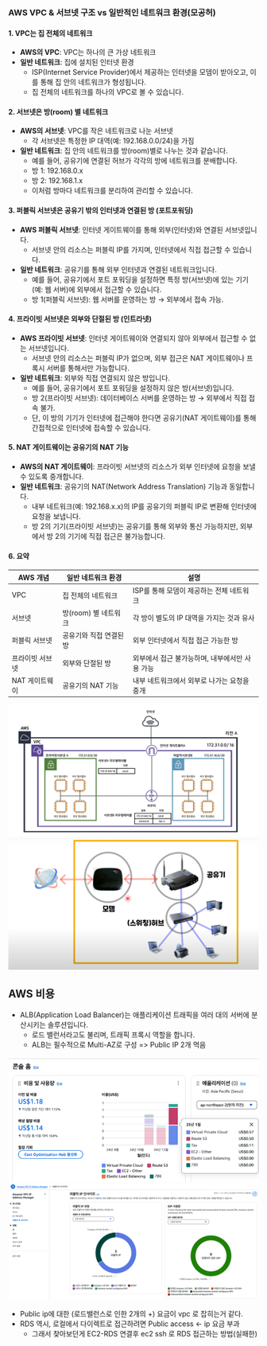 ### AWS VPC & 서브넷 구조 vs 일반적인 네트워크 환경(모공허)

#### 1. VPC는 집 전체의 네트워크
- **AWS의 VPC**: VPC는 하나의 큰 가상 네트워크
- **일반 네트워크**: 집에 설치된 인터넷 환경
    - ISP(Internet Service Provider)에서 제공하는 인터넷을 모뎀이 받아오고, 이를 통해 집 안의 네트워크가 형성됩니다.
    - 집 전체의 네트워크를 하나의 VPC로 볼 수 있습니다.

#### 2. 서브넷은 방(room) 별 네트워크
- **AWS의 서브넷**: VPC를 작은 네트워크로 나눈 서브넷
    - 각 서브넷은 특정한 IP 대역(예: 192.168.0.0/24)을 가짐
- **일반 네트워크**: 집 안의 네트워크를 방(room)별로 나누는 것과 같습니다.
    - 예를 들어, 공유기에 연결된 허브가 각각의 방에 네트워크를 분배합니다.
    - 방 1: 192.168.0.x
    - 방 2: 192.168.1.x
    - 이처럼 방마다 네트워크를 분리하여 관리할 수 있습니다.

#### 3. 퍼블릭 서브넷은 공유기 밖의 인터넷과 연결된 방 (포트포워딩)
- **AWS 퍼블릭 서브넷**: 인터넷 게이트웨이를 통해 외부(인터넷)와 연결된 서브넷입니다.
    - 서브넷 안의 리소스는 퍼블릭 IP를 가지며, 인터넷에서 직접 접근할 수 있습니다.
- **일반 네트워크**: 공유기를 통해 외부 인터넷과 연결된 네트워크입니다.
    - 예를 들어, 공유기에서 포트 포워딩을 설정하면 특정 방(서브넷)에 있는 기기(예: 웹 서버)에 외부에서 접근할 수 있습니다.
    - 방 1(퍼블릭 서브넷): 웹 서버를 운영하는 방 → 외부에서 접속 가능.

#### 4. 프라이빗 서브넷은 외부와 단절된 방 (인트라넷)
- **AWS 프라이빗 서브넷**: 인터넷 게이트웨이와 연결되지 않아 외부에서 접근할 수 없는 서브넷입니다.
    - 서브넷 안의 리소스는 퍼블릭 IP가 없으며, 외부 접근은 NAT 게이트웨이나 프록시 서버를 통해서만 가능합니다.
- **일반 네트워크**: 외부와 직접 연결되지 않은 방입니다.
    - 예를 들어, 공유기에서 포트 포워딩을 설정하지 않은 방(서브넷)입니다.
    - 방 2(프라이빗 서브넷): 데이터베이스 서버를 운영하는 방 → 외부에서 직접 접속 불가.
    - 단, 이 방의 기기가 인터넷에 접근해야 한다면 공유기(NAT 게이트웨이)를 통해 간접적으로 인터넷에 접속할 수 있습니다.

#### 5. NAT 게이트웨이는 공유기의 NAT 기능
- **AWS의 NAT 게이트웨이**: 프라이빗 서브넷의 리소스가 외부 인터넷에 요청을 보낼 수 있도록 중개합니다.
- **일반 네트워크**: 공유기의 NAT(Network Address Translation) 기능과 동일합니다.
    - 내부 네트워크(예: 192.168.x.x)의 IP를 공유기의 퍼블릭 IP로 변환해 인터넷에 요청을 보냅니다.
    - 방 2의 기기(프라이빗 서브넷)는 공유기를 통해 외부와 통신 가능하지만, 외부에서 방 2의 기기에 직접 접근은 불가능합니다.

#### 6. 요약

| AWS 개념       | 일반 네트워크 환경                  | 설명                                                        |
|----------------|------------------------------------|-------------------------------------------------------------|
| VPC            | 집 전체의 네트워크                 | ISP를 통해 모뎀이 제공하는 전체 네트워크                    |
| 서브넷         | 방(room) 별 네트워크               | 각 방이 별도의 IP 대역을 가지는 것과 유사                   |
| 퍼블릭 서브넷  | 공유기와 직접 연결된 방            | 외부 인터넷에서 직접 접근 가능한 방                         |
| 프라이빗 서브넷| 외부와 단절된 방                   | 외부에서 접근 불가능하며, 내부에서만 사용 가능              |
| NAT 게이트웨이 | 공유기의 NAT 기능                  | 내부 네트워크에서 외부로 나가는 요청을 중개                |


![img.png](../img/2025/AWS-VPC.png)
![img_1.png](../img/2025/Real-VPC.png)

## AWS 비용

- ALB(Application Load Balancer)는 애플리케이션 트래픽을 여러 대의 서버에 분산시키는 솔루션입니다.
  * 로드 밸런서라고도 불리며, 트래픽 프록시 역할을 합니다.
  * ALB는 필수적으로 Multi-AZ로 구성 => Public IP 2개 먹음

![img.png](../img/2025/awsBilling.png)
![img_1.png](../img/2025/PublicIpManager.png)

- Public ip에 대한 (로드밸런스로 인한 2개의 +) 요금이 vpc 로 잡히는거 같다.
- RDS 역시, 로컬에서 다이렉트로 접근하려면 Public access <- ip 요금 부과
  * 그래서 찾아보던게 EC2-RDS 연결후 ec2 ssh 로 RDS 접근하는 방법(실패한)